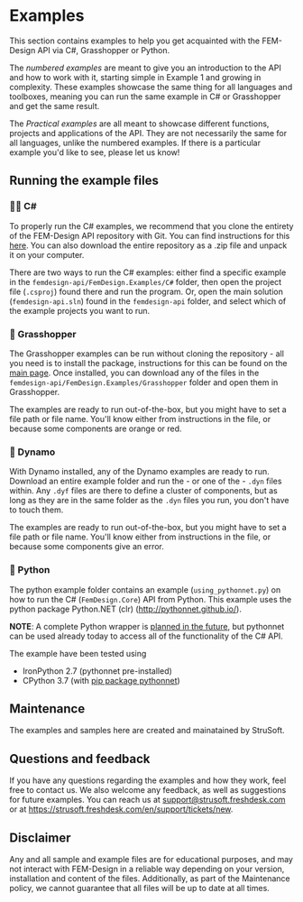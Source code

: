 # Examples
This section contains examples to help you get acquainted with the FEM-Design API via C#, Grasshopper or Python.

The _numbered examples_ are meant to give you an introduction to the API and how to work with it, starting simple in Example 1 and growing in complexity. These examples showcase the same thing for all languages and toolboxes, meaning you can run the same example in C# or Grasshopper and get the same result.

The _Practical examples_ are all meant to showcase different functions, projects and applications of the API. They are not necessarily the same for all languages, unlike the numbered examples. If there is a particular example you'd like to see, please let us know!

## Running the example files

### 👩‍💻 C#
To properly run the C# examples, we recommend that you clone the entirety of the FEM-Design API repository with Git. You can find instructions for this [here](https://docs.github.com/en/repositories/creating-and-managing-repositories/cloning-a-repository). You can also download the entire repository as a .zip file and unpack it on your computer.

There are two ways to run the C# examples: either find a specific example in the `femdesign-api/FemDesign.Examples/C#` folder, then open the project file (`.csproj`) found there and run the program. Or, open the main solution (`femdesign-api.sln`) found in the `femdesign-api` folder, and select which of the example projects you want to run. 

### 🦗 Grasshopper
The Grasshopper examples can be run without cloning the repository - all you need is to install the package, instructions for this can be found on the [main page](https://github.com/strusoft/femdesign-api#-grasshopper). Once installed, you can download any of the files in the `femdesign-api/FemDesign.Examples/Grasshopper` folder and open them in Grasshopper.

The examples are ready to run out-of-the-box, but you might have to set a file path or file name. You'll know either from instructions in the file, or because some components are orange or red.

### 🤖 Dynamo
With Dynamo installed, any of the Dynamo examples are ready to run. Download an entire example folder and run the - or one of the - `.dyn` files within. Any `.dyf` files are there to define a cluster of components, but as long as they are in the same folder as the `.dyn` files you run, you don't have to touch them.

The examples are ready to run out-of-the-box, but you might have to set a file path or file name. You'll know either from instructions in the file, or because some components give an error.

### 🐍 Python
The python example folder contains an example (`using_pythonnet.py`) on how to run the C# (`FemDesign.Core`) API from Python. This example uses the python package Python.NET (clr) (http://pythonnet.github.io/).

**NOTE**: A complete Python wrapper is [planned in the future](https://github.com/strusoft/femdesign-api/issues/221), but pythonnet can be used already today to access all of the functionality of the C# API.

The example have been tested using
- IronPython 2.7 (pythonnet pre-installed)
- CPython 3.7 (with [pip package pythonnet](https://pypi.org/project/pythonnet/))

## Maintenance
The examples and samples here are created and mainatained by StruSoft. 
## Questions and feedback
If you have any questions regarding the examples and how they work, feel free to contact us. We also welcome any feedback, as well as suggestions for future examples. You can reach us at support@strusoft.freshdesk.com or at https://strusoft.freshdesk.com/en/support/tickets/new.

## Disclaimer
Any and all sample and example files are for educational purposes, and may not interact with FEM-Design in a reliable way depending on your version, installation and content of the files. Additionally, as part of the Maintenance policy, we cannot guarantee that all files will be up to date at all times.
